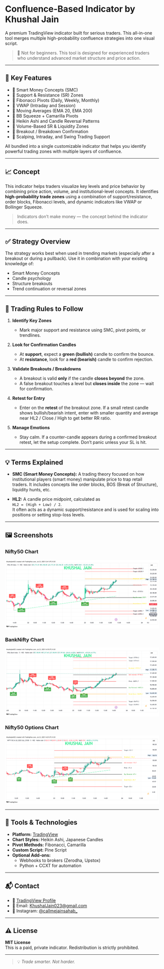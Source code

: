 # Confluence-Based Indicator by Khushal Jain

A premium TradingView indicator built for serious traders. This all-in-one tool merges multiple high-probability confluence strategies into one visual script.

> 🚫 Not for beginners. This tool is designed for experienced traders who understand advanced market structure and price action.

---

## 📌 Key Features

- 🔹 Smart Money Concepts (SMC)
- 🔹 Support & Resistance (SR) Zones
- 🔹 Fibonacci Pivots (Daily, Weekly, Monthly)
- 🔹 VWAP (Intraday and Session)
- 🔹 Moving Averages (EMA 20, EMA 200)
- 🔹 BB Squeeze + Camarilla Pivots
- 🔹 Heikin Ashi and Candle Reversal Patterns
- 🔹 Volume-Based SR & Liquidity Zones
- 🔹 Breakout / Breakdown Confirmation
- 🔹 Scalping, Intraday, and Swing Trading Support

All bundled into a single customizable indicator that helps you identify powerful trading zones with multiple layers of confluence.

---

## 📈 Concept

This indicator helps traders visualize key levels and price behavior by combining price action, volume, and institutional-level concepts. It identifies **high-probability trade zones** using a combination of support/resistance, order blocks, Fibonacci levels, and dynamic indicators like VWAP or Bollinger Squeeze.

> Indicators don’t make money — the concept behind the indicator does.

---

## ✅ Strategy Overview

The strategy works best when used in trending markets (especially after a breakout or during a pullback). Use it in combination with your existing knowledge of:
- Smart Money Concepts
- Candle psychology
- Structure breakouts
- Trend continuation or reversal zones

---

## 📘 Trading Rules to Follow

1. **Identify Key Zones**  
   - Mark major support and resistance using SMC, pivot points, or trendlines.

2. **Look for Confirmation Candles**  
   - At **support**, expect a **green (bullish)** candle to confirm the bounce.  
   - At **resistance**, look for a **red (bearish)** candle to confirm rejection.

3. **Validate Breakouts / Breakdowns**  
   - A breakout is valid **only** if the candle **closes beyond** the zone.  
   - A false breakout touches a level but **closes inside** the zone — wait for confirmation.

4. **Retest for Entry**  
   - Enter on the **retest** of the breakout zone. If a small retest candle shows bullish/bearish intent, enter with smaller quantity and average near HL2 / Close / High to get better RR ratio.

5. **Manage Emotions**  
   - Stay calm. If a counter-candle appears during a confirmed breakout retest, let the setup complete. Don’t panic unless your SL is hit.

---

## 💡 Terms Explained

- **SMC (Smart Money Concepts):** A trading theory focused on how institutional players (smart money) manipulate price to trap retail traders. It includes concepts like order blocks, BOS (Break of Structure), liquidity hunts, etc.

- **HL2:** A candle price midpoint, calculated as  
  `HL2 = (High + Low) / 2`.  
  It often acts as a dynamic support/resistance and is used for scaling into positions or setting stop-loss levels.

---

## 🖼️ Screenshots

### Nifty50 Chart
![Nifty50 Chart](NIFTY_2025-07-23_12-41-33.png)

### BankNifty Chart
![BankNifty Chart](BANKNIFTY_2025-07-23_14-18-28.png)

### Nifty50 Options Chart
![Nifty50 Options Chart](NIFTY250724C25100_2025-07-23_14-25-18.png)

---

## 🧰 Tools & Technologies

- **Platform:** [TradingView](https://tradingview.com)
- **Chart Styles:** Heikin Ashi, Japanese Candles
- **Pivot Methods:** Fibonacci, Camarilla
- **Custom Script:** Pine Script
- **Optional Add-ons:**
  - Webhooks to brokers (Zerodha, Upstox)
  - Python + CCXT for automation

---

## 📬 Contact

- 🔗 [TradingView Profile](https://in.tradingview.com/khushaljain023/)
- 📩 Email: KhushalJain023@gmail.com
- 📸 Instagram: [@callmejainsahab_](https://instagram.com/callmejainsahab_)

---

## ⚠️ License

**MIT License**  
This is a paid, private indicator. Redistribution is strictly prohibited.

---

> 💡 *Trade smarter. Not harder.*
